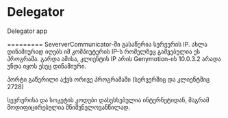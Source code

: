 Delegator
=========

Delegator app

=========
SeververCommunicator-ში გასაწერია სერვერის IP. ახლა დინამიურად იღებს იმ კომპიუტერის IP-ს რომელზეც გაშვებულია ეს პროგრამა. გარდა ამისა,
კლიენტის IP არის Genymotion-ის 10.0.3.2 არადა უნდა იყოს ესეც დინამიური.

პორტი გაწერილი აქვს ორივე პროგრამაში (სერვერშიც და კლიენტშიც 2728)

სევრერისა და სოკეტის კოდები დასესხებულია ინტერნეტიდან, მაგრამ მოდიფიცირებულია მნიშვნელოვანწილად.

